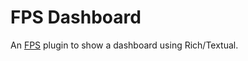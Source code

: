 # FPS Dashboard

An [FPS](https://github.com/jupyter-server/fps) plugin to show a dashboard using Rich/Textual.
